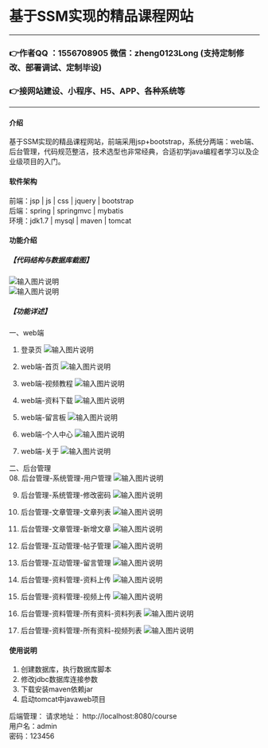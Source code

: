 # 基于SSM实现的精品课程网站

---
### 👉作者QQ ：1556708905 微信：zheng0123Long (支持定制修改、部署调试、定制毕设)

### 👉接网站建设、小程序、H5、APP、各种系统等

---

#### 介绍
基于SSM实现的精品课程网站，前端采用jsp+bootstrap，系统分两端：web端、后台管理，代码规范整洁，技术选型也非常经典，合适初学java编程者学习以及企业级项目的入门。


#### 软件架构
前端：jsp | js | css | jquery | bootstrap  
后端：spring | springmvc | mybatis  
环境：jdk1.7 | mysql | maven | tomcat          


#### 功能介绍
##### 【代码结构与数据库截图】
![输入图片说明](images/00.%20代码.jpg)  
![输入图片说明](images/00.%20数据库.jpg)  

##### 【功能详述】 
一、web端  
  01. 登录页
![输入图片说明](images/01.%20登录页.jpg)  
  
  02. web端-首页
![输入图片说明](images/02.%20web端-首页.jpg)  
  
  03. web端-视频教程
![输入图片说明](images/03.%20web端-视频教程.jpg)  
  
  04. web端-资料下载
![输入图片说明](images/04.%20web端-资料下载.jpg)  
  
  05. web端-留言板
![输入图片说明](images/05.%20web端-留言板.jpg)  
  
  06. web端-个人中心
![输入图片说明](images/06.%20web端-个人中心.jpg)  
  
  07. web端-关于
![输入图片说明](images/07.%20web端-关于.jpg)  
  
二、后台管理  
  08. 后台管理-系统管理-用户管理
![输入图片说明](images/08.%20后台管理-系统管理-用户管理.jpg)  
  
  09. 后台管理-系统管理-修改密码
![输入图片说明](images/09.%20后台管理-系统管理-修改密码.jpg)  
  
  10. 后台管理-文章管理-文章列表
![输入图片说明](images/10.%20后台管理-文章管理-文章列表.jpg)  
  
  11. 后台管理-文章管理-新增文章
![输入图片说明](images/11.%20后台管理-文章管理-新增文章.jpg)  
  
  12. 后台管理-互动管理-帖子管理
![输入图片说明](images/12.%20后台管理-互动管理-帖子管理.jpg)  
  
  13. 后台管理-互动管理-留言管理
![输入图片说明](images/13.%20后台管理-互动管理-留言管理.jpg)  
  
  14. 后台管理-资料管理-资料上传
![输入图片说明](images/14.%20后台管理-资料管理-资料上传.jpg)  
  
  15. 后台管理-资料管理-视频上传
![输入图片说明](images/15.%20后台管理-资料管理-视频上传.jpg)  
  
  16. 后台管理-资料管理-所有资料-资料列表
![输入图片说明](images/16.%20后台管理-资料管理-所有资料-资料列表.jpg)  
  
  17. 后台管理-资料管理-所有资料-视频列表
![输入图片说明](images/17.%20后台管理-资料管理-所有资料-视频列表.jpg) 


#### 使用说明
1. 创建数据库，执行数据库脚本  
2. 修改jdbc数据库连接参数  
3. 下载安装maven依赖jar  
4. 启动tomcat中javaweb项目    

后端管理： 
    请求地址： http://localhost:8080/course        
    用户名：admin    
    密码：123456      
  
